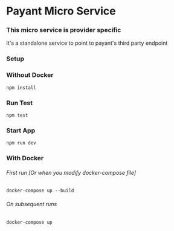 # Payant Micro Service

### This micro service is provider specific

It's a standalone service to point to payant's third party endpoint

### Setup

### Without Docker
```
npm install
```

### Run Test
```
npm test
```

### Start App
```
npm run dev
```

### With Docker
###### First run [Or when you modify docker-compose file]
```
docker-compose up --build
```
###### On subsequent runs
```
docker-compose up
```